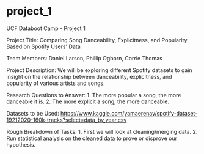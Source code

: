 # project_1
UCF Databoot Camp - Project 1

Project Title: Comparing Song Danceability, Explicitness, and Popularity Based on Spotify Users' Data

Team Members: Daniel Larson, Phillip Ogborn, Corrie Thomas

Project Description: We will be exploring different Spotify datasets to gain insight on the relationship between danceability, explicitness, and popularity of various artists and songs.

Research Questions to Answer: 
    1. The more popular a song, the more danceable it is.
    2. The more explicit a song, the more danceable.

Datasets to be Used: https://www.kaggle.com/yamaerenay/spotify-dataset-19212020-160k-tracks?select=data_by_year.csv

Rough Breakdown of Tasks:
    1. First we will look at cleaning/merging data.
    2. Run statistical analysis on the cleaned data to prove or disprove our hypothesis.
    